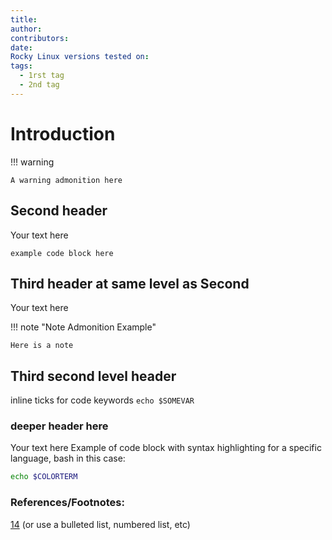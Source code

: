 ```yaml
---
title: 
author: 
contributors:
date: 
Rocky Linux versions tested on: 
tags:
  - 1rst tag
  - 2nd tag
---
```


# Introduction


!!! warning

    A warning admonition here

## Second header

Your text here
```
example code block here
```

## Third header at same level as Second

Your text here

!!! note "Note Admonition Example"

    Here is a note 
    

## Third second level header

inline ticks for code keywords `echo $SOMEVAR`

### deeper header here
Your text here
Example of code block with syntax highlighting for a specific language, bash in this case:
```bash
echo $COLORTERM
```
### References/Footnotes:
[14](https://rockylinux.org) (or use a bulleted list, numbered list, etc)
